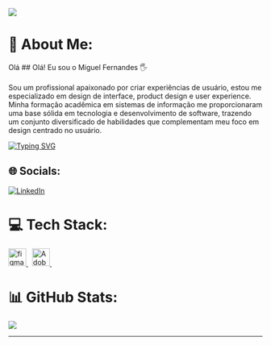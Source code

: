 [![](https://visitcount.itsvg.in/api?id=MiguelFernandes20&icon=0&color=0)](https://visitcount.itsvg.in) 

# 💫 About Me:
Olá ## Olá! Eu sou o Miguel Fernandes 🖐️<br><br>
Sou um profissional apaixonado por criar experiências de usuário, estou me especializado em design de interface, product design e user experience. Minha formação acadêmica em sistemas de informação me proporcionaram uma base sólida em tecnologia e desenvolvimento de software, trazendo um conjunto diversificado de habilidades que complementam meu foco em design centrado no usuário.

[![Typing SVG](https://readme-typing-svg.demolab.com?font=Fira+Code&pause=1000&center=falso&vCenter=falso&repeat=verdadeiro&random=falso&width=435&lines=Data+Analyst+%7C+Python+%7C+SQL+;Machine+Learning+%7C+Automation+;+UX+Research)](https://git.io/typing-svg)

## 🌐 Socials:
[![LinkedIn](https://img.shields.io/badge/LinkedIn-%230077B5.svg?logo=linkedin&logoColor=white)](https://www.linkedin.com/in/miguel-fernandes-7151b614a/)

# 💻 Tech Stack:
<a href="https://www.figma.com/" target="_blank"> <img src="https://upload.wikimedia.org/wikipedia/commons/3/33/Figma-logo.svg" alt="figma" width="35" height="35"/> </a> &nbsp;
<a href="https://www.adobe.com/br/products/xd.html" target="_blank"> <img src="https://upload.wikimedia.org/wikipedia/commons/thumb/c/c2/Adobe_XD_CC_icon.svg/1200px-Adobe_XD_CC_icon.svg.png" alt="Adobe XD" width="35" height="35"/> </a> &nbsp;

# 📊 GitHub Stats:
![](https://github-readme-stats.vercel.app/api?username=MiguelFernandes20&theme=blue-green&hide_border=false&include_all_commits=false&count_private=false)<br/>



---


<!-- Proudly created with GPRM ( https://gprm.itsvg.in ) -->
